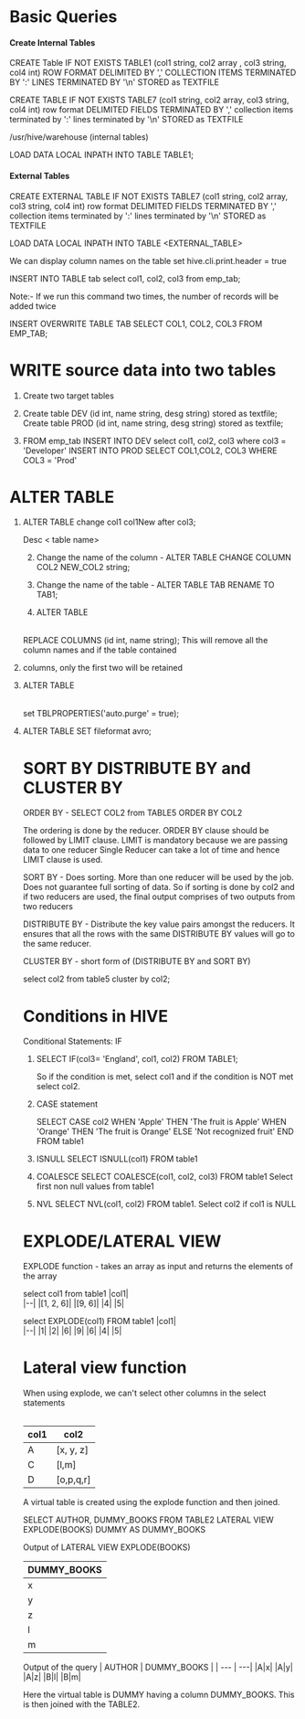 # Basic Queries

#### Create Internal Tables
CREATE Table IF NOT EXISTS TABLE1 (col1 string, col2 array<string> , col3 string, col4 int)
ROW FORMAT DELIMITED BY   ','
COLLECTION ITEMS TERMINATED BY ':' 
LINES TERMINATED BY '\n'
STORED as TEXTFILE


CREATE TABLE IF NOT EXISTS TABLE7 (col1 string, col2 array<string>, col3 string, col4 int) 
row format DELIMITED FIELDS TERMINATED BY ','
collection items terminated by ':'
lines terminated by '\n'
STORED as TEXTFILE

/usr/hive/warehouse (internal tables)

LOAD DATA LOCAL INPATH <data path> INTO TABLE TABLE1;

#### External Tables
CREATE EXTERNAL TABLE IF NOT EXISTS TABLE7 (col1 string, col2 array<string>, col3 string, col4 int) 
row format DELIMITED FIELDS TERMINATED BY ',' collection items terminated by ':' lines terminated by '\n'
STORED as TEXTFILE

LOAD DATA LOCAL INPATH <PATH> INTO TABLE <EXTERNAL_TABLE>

We can display column names on the table
set hive.cli.print.header = true


INSERT INTO TABLE tab select col1, col2, col3 from emp_tab;

Note:- If we run this command two times, the number of records will be added twice

INSERT OVERWRITE TABLE TAB SELECT COL1, COL2, COL3 FROM EMP_TAB;

# WRITE source data into two tables 

 1. Create two target tables
 2. Create table DEV (id int, name string, desg string) stored as textfile;
	Create table PROD (id int, name string, desg string) stored as textfile;
	
3. FROM emp_tab INSERT INTO DEV select col1, col2, col3 where col3 = 'Developer' INSERT INTO PROD SELECT COL1,COL2, COL3 WHERE COL3 = 'Prod'

# ALTER TABLE
1. ALTER TABLE <Table Name> change col1 col1New after col3; 

Desc < table name>

2. Change the name of the column - ALTER TABLE CHANGE COLUMN COL2 NEW_COL2 string; 

3. Change the name of the table -  ALTER TABLE TAB RENAME TO TAB1;

4. ALTER TABLE <TABLE NAME> REPLACE COLUMNS (id int, name string); This will remove all the column names and if the table contained 
5. columns, only the first two will be retained

6. ALTER TABLE <table name> set TBLPROPERTIES('auto.purge' = true);
7. ALTER TABLE SET fileformat avro;


# SORT BY DISTRIBUTE BY and CLUSTER BY 

ORDER BY  - SELECT COL2 from TABLE5 ORDER BY COL2

The ordering is done by the reducer. ORDER BY clause should be followed by LIMIT clause. LIMIT is mandatory because we are passing data to one reducer 
Single Reducer can take a lot of time and hence LIMIT clause is used. 

SORT BY - Does sorting. More than one reducer will be used by the job. Does not guarantee full sorting of data. So if sorting is done by col2 and if two reducers are used, the final output comprises of two outputs from two reducers

DISTRIBUTE BY - Distribute the key value pairs amongst the reducers. It ensures that all the rows with the same DISTRIBUTE BY values will go to the same reducer. 

CLUSTER BY - short form of (DISTRIBUTE BY and SORT BY)

select col2 from table5 cluster by col2; 

# Conditions in HIVE
Conditional Statements: IF 

1. SELECT IF(col3= 'England', col1, col2) FROM TABLE1; 

	So if the condition is met, select col1 and if the condition is NOT met select col2.

2. CASE statement 

	SELECT CASE col2 
		WHEN 'Apple' THEN 'The fruit is Apple'
		WHEN 'Orange' THEN 'The fruit is Orange'
		ELSE 'Not recognized fruit'
		END 
	FROM table1 

3. ISNULL 
	SELECT ISNULL(col1) FROM table1

4. COALESCE 
	SELECT COALESCE(col1, col2, col3) FROM table1 	Select first non null values from table1

5. NVL 
	SELECT NVL(col1, col2) FROM table1. Select col2 if col1 is NULL


# EXPLODE/LATERAL VIEW

EXPLODE function - takes an array as input and returns the elements of the array

select col1 from table1
|col1|  
|--|
|[1, 2, 6]|
|[9, 6]|
|4|
|5|


select EXPLODE(col1) FROM table1
|col1|  
|--|
|1|
|2|
|6|
|9|
|6|
|4|
|5|

# Lateral view function

When using explode, we can't select other columns in the select statements 
 
| col1 | col2  |
|---|---|
|A|[x, y, z]|
|C|[l,m]| 
|D|[o,p,q,r]|


A virtual table is created using the explode function and then joined. 

SELECT AUTHOR, DUMMY_BOOKS FROM TABLE2 LATERAL VIEW EXPLODE(BOOKS) DUMMY AS DUMMY_BOOKS

Output of LATERAL VIEW EXPLODE(BOOKS) 

| DUMMY_BOOKS|
|---|
|x|
|y|
|z|
|l|
|m|

Output of the query 
| AUTHOR | DUMMY_BOOKS |
| --- | ---|
|A|x|
|A|y|
|A|z|
|B|l|
|B|m|

Here the virtual table is DUMMY having a column DUMMY_BOOKS. This is then joined with the TABLE2. 

